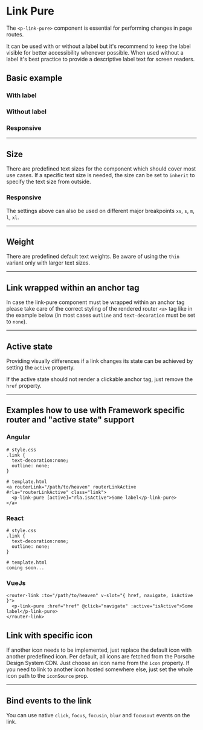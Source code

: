 # Link Pure

The `<p-link-pure>` component is essential for performing changes in page routes.

It can be used with or without a label but it's recommend to keep the label visible for better accessibility whenever possible. When used without a label  it's best practice to provide a descriptive label text for screen readers.

## Basic example

### With label

<Playground :themeable="true" :childElementLayout="{spacing: 'inline'}">
  <template v-slot={theme}>
    <p-link-pure href="https://www.porsche.com" :theme="theme">Some label</p-link-pure>
  </template>
</Playground>

### Without label

<Playground :themeable="true" :childElementLayout="{spacing: 'inline'}">
  <template v-slot={theme}>
    <p-link-pure href="https://www.porsche.com" hide-label="true" :theme="theme">Some label</p-link-pure>
  </template>
</Playground>

### Responsive

<Playground :themeable="true">
  <template v-slot={theme}>
    <p-link-pure href="https://www.porsche.com" hide-label="{ base: true, l: false }" :theme="theme">Some label</p-link-pure>
  </template>
</Playground>

---

## Size

There are predefined text sizes for the component which should cover most use cases. 
If a specific text size is needed, the size can be set to `inherit` to specify the text size from outside.

<Playground :themeable="true">
  <template #configurator>
    <select @change="size = $event.target.value">
      <option disabled>Select a style variant</option>
      <option>x-small</option>
      <option>small</option>
      <option selected>medium</option>
      <option>large</option>
      <option>x-large</option>
      <option>inherit</option>
    </select>
  </template>
  <template v-slot={theme}>
    <p-link-pure href="https://www.porsche.com" :size="size" :style="isInherit" :theme="theme">Some label Some label Some label Some label Some label Some label Some label Some label Some label</p-link-pure>
    <br>
    <br>
    <p-link-pure hide-label="true" href="https://www.porsche.com" :size="size" :style="isInherit" :theme="theme">Some label Some label Some label Some label Some label Some label Some label Some label Some label</p-link-pure>
  </template>
</Playground>

### Responsive

The settings above can also be used on different major breakpoints `xs`, `s`, `m`, `l`, `xl`.

<Playground :themeable="true">
  <template v-slot={theme}>
    <p-link-pure href="https://www.porsche.com" size="{ base: 'small', l: 'medium' }" :theme="theme">Some label</p-link-pure>
  </template>
</Playground>

---

## Weight

There are predefined default text weights. Be aware of using the `thin` variant only with larger text sizes.

<Playground :themeable="true">
  <template #configurator>
    <select @change="weight = $event.target.value">
      <option disabled>Select a weight</option>
      <option selected>thin</option>
      <option>regular</option>
      <option>bold</option>
    </select>
  </template>
  <template v-slot={theme}>
    <p-link-pure href="https://www.porsche.com" size="medium" :weight="weight" :theme="theme">Some label</p-link-pure>
  </template>
</Playground>

---

## Link wrapped within an anchor tag

In case the link-pure component must be wrapped within an anchor tag please take care of the correct styling of the rendered router `<a>` tag like in the example below (in most cases `outline` and `text-decoration` must be set to `none`).

<Playground :themeable="true" :childElementLayout="{spacing: 'inline'}">
  <template v-slot={theme}>
    <a href="https://www.porsche.com" class="example-link">
      <p-link-pure :theme="theme">Some label</p-link-pure>
    </a>
  </template>
</Playground>

---

## Active state

Providing visually differences if a link changes its state can be achieved by setting the `active` property. 

<Playground :themeable="true" :childElementLayout="{spacing: 'inline'}">
  <template v-slot={theme}>
      <p-link-pure active="true" href="https://www.porsche.com" :theme="theme">Some label</p-link-pure>
  </template>
</Playground>

If the active state should not render a clickable anchor tag, just remove the `href` property. 

<Playground :themeable="true" :childElementLayout="{spacing: 'inline'}">
  <template v-slot={theme}>
      <p-link-pure active="true" :theme="theme">Some label</p-link-pure>
  </template>
</Playground>

---

## Examples how to use with Framework specific router and "active state" support

### Angular

``` 
# style.css
.link {
  text-decoration:none;
  outline: none;
}

# template.html
<a routerLink="/path/to/heaven" routerLinkActive #rla="routerLinkActive" class="link">
  <p-link-pure [active]="rla.isActive">Some label</p-link-pure>
</a>
```

### React

``` 
# style.css
.link {
  text-decoration:none;
  outline: none;
}

# template.html
coming soon...
```

### VueJs

``` 
<router-link :to="/path/to/heaven" v-slot="{ href, navigate, isActive }">
  <p-link-pure :href="href" @click="navigate" :active="isActive">Some label</p-link-pure>
</router-link>
```

## Link with specific icon
If another icon needs to be implemented, just replace the default icon with another predefined icon. Per default, all icons are fetched from the Porsche Design System CDN. Just choose an icon name from the `icon` property. If you need to link to another icon hosted somewhere else, just set the whole icon path to the `iconSource` prop.

<Playground :themeable="true">
  <template v-slot={theme}>
    <p-link-pure href="https://www.porsche.com" icon="phone" :theme="theme">Some label</p-link-pure>
    <br>
    <p-link-pure :icon-source="require(`@/assets/web/icon-custom-kaixin.svg`)" hide-label="true" :theme="theme" href="https://www.porsche.com">Some label</p-link-pure>
  </template>
</Playground>

---

## Bind events to the link

You can use native `click`, `focus`, `focusin`, `blur` and `focusout` events on the link.

<Playground :themeable="true">
  <template v-slot={theme}>
    <p-link-pure
      href="https://www.porsche.com"
      onclick="alert('click'); return false;"
      onfocus="console.log('focus')"
      onfocusin="console.log('focusin')"
      onblur="console.log('blur')"
      onfocusout="console.log('focusout')"
      :theme="theme"
    >Some label</p-link-pure>
  </template>
</Playground>

<script lang="ts">
  import { Component, Vue } from 'vue-property-decorator';
  
  @Component
  export default class PlaygroundLinkPure extends Vue {
    public size: string = 'medium';
    public weight: string = 'thin';
    
    public get isInherit() {
      return this.size === 'inherit' ? 'font-size: 48px; line-height: 1.16667;' : undefined;
    }
  }
</script>

<style scoped lang="scss">
  .example-link {
    display: inline-block;
    outline: none;
    text-decoration: none;
  }
  .example-link-color {
    display: inline-block;
    color: deeppink;
    text-decoration: none;

    &:hover {
      color: green;
    }
  }
</style>